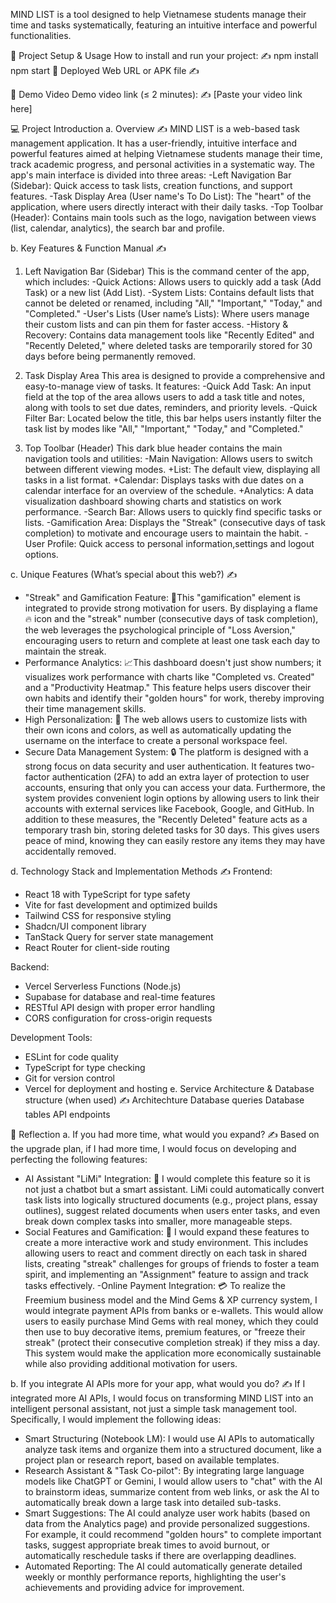 MIND LIST is a tool designed to help Vietnamese students manage their time and tasks systematically, featuring an intuitive interface and powerful functionalities.


🚀 Project Setup & Usage
How to install and run your project:
✍️
npm install
npm start
🔗 Deployed Web URL or APK file
✍️ 

🎥 Demo Video
Demo video link (≤ 2 minutes):
✍️ [Paste your video link here]


💻 Project Introduction
a. Overview
✍️ MIND LIST is a web-based task management application. It has a user-friendly, intuitive interface and powerful features aimed at helping Vietnamese students manage their time, track academic progress, and personal activities in a systematic way.
The app's main interface is divided into three areas:
-Left Navigation Bar (Sidebar): Quick access to task lists, creation functions, and support features.
-Task Display Area (User name's To Do List): The "heart" of the application, where users directly interact with their daily tasks.
-Top Toolbar (Header): Contains main tools such as the logo, navigation between views (list, calendar, analytics), the search bar and profile.

b. Key Features & Function Manual
✍️ 
1. Left Navigation Bar (Sidebar)
This is the command center of the app, which includes:
-Quick Actions: Allows users to quickly add a task (Add Task) or a new list (Add List).
-System Lists: Contains default lists that cannot be deleted or renamed, including "All," "Important," "Today," and "Completed."
-User's Lists (User name’s Lists): Where users manage their custom lists and can pin them for faster access.
-History & Recovery: Contains data management tools like "Recently Edited" and "Recently Deleted," where deleted tasks are temporarily stored for 30 days before being permanently removed.

2. Task Display Area
This area is designed to provide a comprehensive and easy-to-manage view of tasks. It features:
-Quick Add Task: An input field at the top of the area allows users to add a task title and notes, along with tools to set due dates, reminders, and priority levels.
-Quick Filter Bar: Located below the title, this bar helps users instantly filter the task list by modes like "All," "Important," "Today," and "Completed."

3. Top Toolbar (Header)
This dark blue header contains the main navigation tools and utilities:
-Main Navigation: Allows users to switch between different viewing modes.
+List: The default view, displaying all tasks in a list format.
+Calendar: Displays tasks with due dates on a calendar interface for an overview of the schedule.
+Analytics: A data visualization dashboard showing charts and statistics on work performance.
-Search Bar: Allows users to quickly find specific tasks or lists.
-Gamification Area: Displays the "Streak" (consecutive days of task completion) to motivate and encourage users to maintain the habit.
-User Profile: Quick access to personal information,settings and logout options.

c. Unique Features (What’s special about this web?)
✍️ 
- "Streak" and Gamification Feature: 🎯This "gamification" element is integrated to provide strong motivation for users. By displaying a flame 🔥 icon and the "streak" number (consecutive days of task completion), the web leverages the psychological principle of "Loss Aversion," encouraging users to return and complete at least one task each day to maintain the streak.
- Performance Analytics: 📈This dashboard doesn't just show numbers; it visualizes work performance with charts like "Completed vs. Created" and a "Productivity Heatmap." This feature helps users discover their own habits and identify their "golden hours" for work, thereby improving their time management skills.
- High Personalization: 🎨 The web allows users to customize lists with their own icons and colors, as well as automatically updating the username on the interface to create a personal workspace feel.
- Secure Data Management System: 🔒 The platform is designed with a strong focus on data security and user authentication. It features two-factor authentication (2FA) to add an extra layer of protection to user accounts, ensuring that only you can access your data. Furthermore, the system provides convenient login options by allowing users to link their accounts with external services like Facebook, Google, and GitHub. In addition to these measures, the "Recently Deleted" feature acts as a temporary trash bin, storing deleted tasks for 30 days. This gives users peace of mind, knowing they can easily restore any items they may have accidentally removed.

d. Technology Stack and Implementation Methods
✍️ Frontend:
- React 18 with TypeScript for type safety
- Vite for fast development and optimized builds
- Tailwind CSS for responsive styling
- Shadcn/UI component library
- TanStack Query for server state management
- React Router for client-side routing

Backend:
- Vercel Serverless Functions (Node.js)
- Supabase for database and real-time features
- RESTful API design with proper error handling
- CORS configuration for cross-origin requests

Development Tools:
- ESLint for code quality
- TypeScript for type checking
- Git for version control
- Vercel for deployment and hosting
e. Service Architecture & Database structure (when used)
✍️ 
Architechture
Database queries
Database tables
API endpoints

🧠 Reflection
a. If you had more time, what would you expand?
✍️ Based on the upgrade plan, if I had more time, I would focus on developing and perfecting the following features:
- AI Assistant "LiMi" Integration: 🧠 I would complete this feature so it is not just a chatbot but a smart assistant. LiMi could automatically convert task lists into logically structured documents (e.g., project plans, essay outlines), suggest related documents when users enter tasks, and even break down complex tasks into smaller, more manageable steps.
- Social Features and Gamification: 🤝 I would expand these features to create a more interactive work and study environment. This includes allowing users to react and comment directly on each task in shared lists, creating "streak" challenges for groups of friends to foster a team spirit, and implementing an "Assignment" feature to assign and track tasks effectively.
-Online Payment Integration: 💳 To realize the Freemium business model and the Mind Gems & XP currency system, I would integrate payment APIs from banks or e-wallets. This would allow users to easily purchase Mind Gems with real money, which they could then use to buy decorative items, premium features, or "freeze their streak" (protect their consecutive completion streak) if they miss a day. This system would make the application more economically sustainable while also providing additional motivation for users.

b. If you integrate AI APIs more for your app, what would you do?
✍️ If I integrated more AI APIs, I would focus on transforming MIND LIST into an intelligent personal assistant, not just a simple task management tool. Specifically, I would implement the following ideas:
- Smart Structuring (Notebook LM): I would use AI APIs to automatically analyze task items and organize them into a structured document, like a project plan or research report, based on available templates.
- Research Assistant & "Task Co-pilot": By integrating large language models like ChatGPT or Gemini, I would allow users to "chat" with the AI to brainstorm ideas, summarize content from web links, or ask the AI to automatically break down a large task into detailed sub-tasks.
- Smart Suggestions: The AI could analyze user work habits (based on data from the Analytics page) and provide personalized suggestions. For example, it could recommend "golden hours" to complete important tasks, suggest appropriate break times to avoid burnout, or automatically reschedule tasks if there are overlapping deadlines.
- Automated Reporting: The AI could automatically generate detailed weekly or monthly performance reports, highlighting the user's achievements and providing advice for improvement.